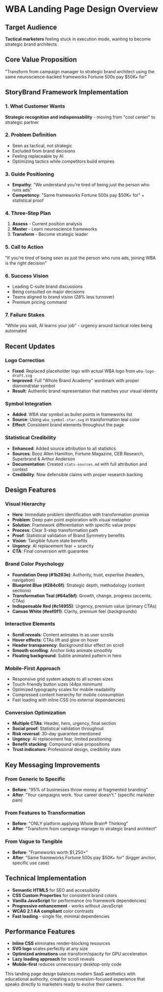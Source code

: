 # WBA Landing Page Design Overview

## Target Audience
**Tactical marketers** feeling stuck in execution mode, wanting to become strategic brand architects

## Core Value Proposition
"Transform from campaign manager to strategic brand architect using the same neuroscience-backed frameworks Fortune 500s pay $50K+ for"

## StoryBrand Framework Implementation

### 1. What Customer Wants
**Strategic recognition and indispensability** - moving from "cost center" to strategic partner

### 2. Problem Definition
- Seen as tactical, not strategic
- Excluded from brand decisions
- Feeling replaceable by AI
- Optimizing tactics while competitors build empires

### 3. Guide Positioning
- **Empathy**: "We understand you're tired of being just the person who runs ads"
- **Competency**: "Same frameworks Fortune 500s pay $50K+ for" + statistical proof

### 4. Three-Step Plan
1. **Assess** - Current position analysis
2. **Master** - Learn neuroscience frameworks  
3. **Transform** - Become strategic leader

### 5. Call to Action
"If you're tired of being seen as just the person who runs ads, joining WBA is the right decision"

### 6. Success Vision
- Leading C-suite brand discussions
- Being consulted on major decisions
- Teams aligned to brand vision (28% less turnover)
- Premium pricing command

### 7. Failure Stakes
"While you wait, AI learns your job" - urgency around tactical roles being automated

## Recent Updates

### Logo Correction
- **Fixed**: Replaced placeholder logo with actual WBA logo from `wba-logo-draft.svg`
- **Improved**: Full "Whole Brand Academy" wordmark with proper diamond/star symbol
- **Result**: Authentic brand representation that matches your visual identity

### Symbol Integration  
- **Added**: WBA star symbol as bullet points in frameworks list
- **Source**: Using `wba_symbol-star.svg` in transformation teal color
- **Effect**: Consistent brand elements throughout the page

### Statistical Credibility
- **Enhanced**: Added source attribution to all statistics
- **Sources**: Booz Allen Hamilton, Fortune Magazine, CEB Research, Superbrand & Arthur Anderson
- **Documentation**: Created `stats-sources.md` with full attribution and context
- **Credibility**: Now defensible claims with proper research backing

## Design Features

### Visual Hierarchy
- **Hero**: Immediate problem identification with transformation promise
- **Problem**: Deep pain point exploration with visual metaphor
- **Solution**: Framework differentiation with specific value props
- **Process**: Clear 3-step transformation path
- **Proof**: Statistical validation of Brand Symmetry benefits
- **Vision**: Tangible future state benefits
- **Urgency**: AI replacement fear + scarcity
- **CTA**: Final conversion with guarantee

### Brand Color Psychology
- **Foundation Deep (#1b263e)**: Authority, trust, expertise (headers, navigation)
- **Blueprint Blue (#284c6f)**: Strategic depth, methodology (content sections)
- **Transformation Teal (#64a5bf)**: Growth, change, progress (accents, CTAs)
- **Indispensable Red (#c14955)**: Urgency, premium value (primary CTAs)
- **Canvas White (#eef0f1)**: Clarity, premium feel (backgrounds)

### Interactive Elements
- **Scroll reveals**: Content animates in as user scrolls
- **Hover effects**: CTAs lift and glow on hover
- **Header transparency**: Background blur effect on scroll
- **Smooth scrolling**: Anchor links animate smoothly
- **Floating background**: Subtle animated pattern in hero

### Mobile-First Approach
- Responsive grid system adapts to all screen sizes
- Touch-friendly button sizes (44px minimum)
- Optimized typography scales for mobile readability
- Compressed content hierarchy for mobile consumption
- Fast loading with inline CSS (no external dependencies)

### Conversion Optimization
- **Multiple CTAs**: Header, hero, urgency, final section
- **Social proof**: Statistical validation throughout
- **Risk reversal**: 30-day guarantee mentioned
- **Urgency**: AI replacement fear, limited positioning
- **Benefit stacking**: Compound value propositions
- **Trust indicators**: Professional design, credibility stats

## Key Messaging Improvements

### From Generic to Specific
- **Before**: "95% of businesses throw money at fragmented branding"
- **After**: "Your campaigns work. Your career doesn't." (specific marketer pain)

### From Features to Transformation
- **Before**: "ONLY platform applying Whole Brain® Thinking"
- **After**: "Transform from campaign manager to strategic brand architect"

### From Vague to Tangible
- **Before**: "Frameworks worth $1,250+"
- **After**: "Same frameworks Fortune 500s pay $50K+ for" (bigger anchor, specific use case)

## Technical Implementation
- **Semantic HTML5** for SEO and accessibility
- **CSS Custom Properties** for consistent brand colors
- **Vanilla JavaScript** for performance (no framework dependencies)
- **Progressive enhancement** - works without JavaScript
- **WCAG 2.1 AA compliant** color contrasts
- **Fast loading** - single file, minimal dependencies

## Performance Features
- **Inline CSS** eliminates render-blocking resources
- **SVG logo** scales perfectly at any size
- **Optimized animations** use transform/opacity for GPU acceleration
- **Lazy loading approach** for scroll reveals
- **Mobile-first** reduces unnecessary desktop-only code

This landing page design balances modern SaaS aesthetics with educational authority, creating a conversion-focused experience that speaks directly to marketers ready to evolve their careers.